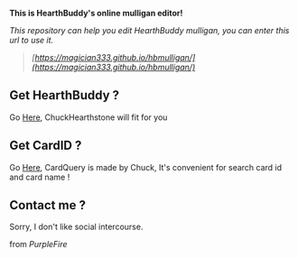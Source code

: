 **This is HearthBuddy's online mulligan editor!**

*This repository can help you edit HearthBuddy mulligan, you can enter this url to use it.*

> *[https://magician333.github.io/hbmulligan/](https://magician333.github.io/hbmulligan/)*


Get HearthBuddy ?
---
Go [Here](https://github.com/ChuckHearthstone/SilverFish), ChuckHearthstone will fit for you

Get CardID ?
---
Go [Here](https://github.com/ChuckHearthstone/CardQuery), CardQuery is made by Chuck, It's convenient for search card id and card name !

Contact me ?
---
Sorry,  I don't like social intercourse.

from _PurpleFire_
